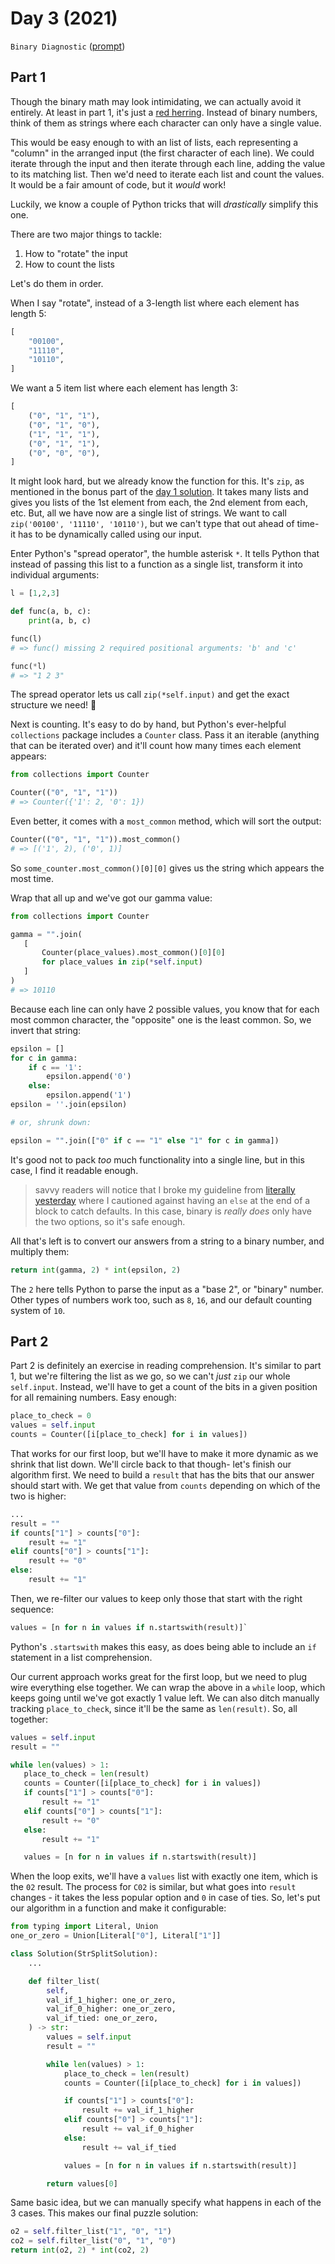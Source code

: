 # Day 3 (2021)

`Binary Diagnostic` ([prompt](https://adventofcode.com/2021/day/3))

## Part 1

Though the binary math may look intimidating, we can actually avoid it entirely. At least in part 1, it's just a [red herring](https://en.wikipedia.org/wiki/Red_herring). Instead of binary numbers, think of them as strings where each character can only have a single value.

This would be easy enough to with an list of lists, each representing a "column" in the arranged input (the first character of each line). We could iterate through the input and then iterate through each line, adding the value to its matching list. Then we'd need to iterate each list and count the values. It would be a fair amount of code, but it _would_ work!

Luckily, we know a couple of Python tricks that will _drastically_ simplify this one.

There are two major things to tackle:

1. How to "rotate" the input
2. How to count the lists

Let's do them in order.

When I say "rotate", instead of a 3-length list where each element has length 5:

```py
[
    "00100",
    "11110",
    "10110",
]
```

We want a 5 item list where each element has length 3:

```py
[
    ("0", "1", "1"),
    ("0", "1", "0"),
    ("1", "1", "1"),
    ("0", "1", "1"),
    ("0", "0", "0"),
]
```

It might look hard, but we already know the function for this. It's `zip`, as mentioned in the bonus part of the [day 1 solution](https://github.com/xavdid/advent-of-code/tree/main/solutions/2021/day_1#part-2). It takes many lists and gives you lists of the 1st element from each, the 2nd element from each, etc. But, all we have now are a single list of strings. We want to call `zip('00100', '11110', '10110')`, but we can't type that out ahead of time- it has to be dynamically called using our input.

Enter Python's "spread operator", the humble asterisk `*`. It tells Python that instead of passing this list to a function as a single list, transform it into individual arguments:

```py
l = [1,2,3]

def func(a, b, c):
    print(a, b, c)

func(l)
# => func() missing 2 required positional arguments: 'b' and 'c'

func(*l)
# => "1 2 3"
```

The spread operator lets us call `zip(*self.input)` and get the exact structure we need! :tada:

Next is counting. It's easy to do by hand, but Python's ever-helpful `collections` package includes a `Counter` class. Pass it an iterable (anything that can be iterated over) and it'll count how many times each element appears:

```py
from collections import Counter

Counter(("0", "1", "1"))
# => Counter({'1': 2, '0': 1})
```

Even better, it comes with a `most_common` method, which will sort the output:

```py
Counter(("0", "1", "1")).most_common()
# => [('1', 2), ('0', 1)]
```

So `some_counter.most_common()[0][0]` gives us the string which appears the most time.

Wrap that all up and we've got our gamma value:

```py
from collections import Counter

gamma = "".join(
   [
       Counter(place_values).most_common()[0][0]
       for place_values in zip(*self.input)
   ]
)
# => 10110
```

Because each line can only have 2 possible values, you know that for each most common character, the "opposite" one is the least common. So, we invert that string:

```py
epsilon = []
for c in gamma:
    if c == '1':
        epsilon.append('0')
    else:
        epsilon.append('1')
epsilon = ''.join(epsilon)

# or, shrunk down:

epsilon = "".join(["0" if c == "1" else "1" for c in gamma])
```

It's good not to pack _too_ much functionality into a single line, but in this case, I find it readable enough.

> savvy readers will notice that I broke my guideline from [literally yesterday](https://github.com/xavdid/advent-of-code/tree/main/solutions/2021/day_2) where I cautioned against having an `else` at the end of a block to catch defaults. In this case, binary is _really does_ only have the two options, so it's safe enough.

All that's left is to convert our answers from a string to a binary number, and multiply them:

```py
return int(gamma, 2) * int(epsilon, 2)
```

The `2` here tells Python to parse the input as a "base 2", or "binary" number. Other types of numbers work too, such as `8`, `16`, and our default counting system of `10`.

## Part 2

Part 2 is definitely an exercise in reading comprehension. It's similar to part 1, but we're filtering the list as we go, so we can't _just_ `zip` our whole `self.input`. Instead, we'll have to get a count of the bits in a given position for all remaining numbers. Easy enough:

```py
place_to_check = 0
values = self.input
counts = Counter([i[place_to_check] for i in values])
```

That works for our first loop, but we'll have to make it more dynamic as we shrink that list down. We'll circle back to that though- let's finish our algorithm first. We need to build a `result` that has the bits that our answer should start with. We get that value from `counts` depending on which of the two is higher:

```py
...
result = ""
if counts["1"] > counts["0"]:
    result += "1"
elif counts["0"] > counts["1"]:
    result += "0"
else:
    result += "1"
```

Then, we re-filter our values to keep only those that start with the right sequence:

```py
values = [n for n in values if n.startswith(result)]`
```

Python's `.startswith` makes this easy, as does being able to include an `if` statement in a list comprehension.

Our current approach works great for the first loop, but we need to plug wire everything else together. We can wrap the above in a `while` loop, which keeps going until we've got exactly 1 value left. We can also ditch manually tracking `place_to_check`, since it'll be the same as `len(result)`. So, all together:

```py
values = self.input
result = ""

while len(values) > 1:
   place_to_check = len(result)
   counts = Counter([i[place_to_check] for i in values])
   if counts["1"] > counts["0"]:
       result += "1"
   elif counts["0"] > counts["1"]:
       result += "0"
   else:
       result += "1"

   values = [n for n in values if n.startswith(result)]
```

When the loop exits, we'll have a `values` list with exactly one item, which is the `02` result. The process for `C02` is similar, but what goes into `result` changes - it takes the less popular option and `0` in case of ties. So, let's put our algorithm in a function and make it configurable:

```py
from typing import Literal, Union
one_or_zero = Union[Literal["0"], Literal["1"]]

class Solution(StrSplitSolution):
    ...

    def filter_list(
        self,
        val_if_1_higher: one_or_zero,
        val_if_0_higher: one_or_zero,
        val_if_tied: one_or_zero,
    ) -> str:
        values = self.input
        result = ""

        while len(values) > 1:
            place_to_check = len(result)
            counts = Counter([i[place_to_check] for i in values])

            if counts["1"] > counts["0"]:
                result += val_if_1_higher
            elif counts["0"] > counts["1"]:
                result += val_if_0_higher
            else:
                result += val_if_tied

            values = [n for n in values if n.startswith(result)]

        return values[0]
```

Same basic idea, but we can manually specify what happens in each of the 3 cases. This makes our final puzzle solution:

```py
o2 = self.filter_list("1", "0", "1")
co2 = self.filter_list("0", "1", "0")
return int(o2, 2) * int(co2, 2)
```
